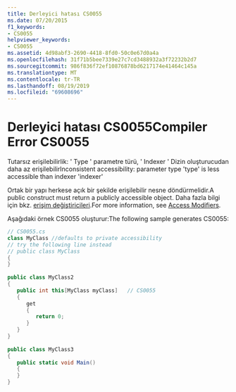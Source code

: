 ```yaml
---
title: Derleyici hatası CS0055
ms.date: 07/20/2015
f1_keywords:
- CS0055
helpviewer_keywords:
- CS0055
ms.assetid: 4d98abf3-2690-4418-8fd0-50c0e67d0a4a
ms.openlocfilehash: 31f71b5bee7339e27c7cd3488932a3f72232b2d7
ms.sourcegitcommit: 986f836f72ef10876878bd6217174e41464c145a
ms.translationtype: MT
ms.contentlocale: tr-TR
ms.lasthandoff: 08/19/2019
ms.locfileid: "69608696"
---
```

# <a name="compiler-error-cs0055"></a><span data-ttu-id="699ef-102">Derleyici hatası CS0055</span><span class="sxs-lookup"><span data-stu-id="699ef-102">Compiler Error CS0055</span></span>
<span data-ttu-id="699ef-103">Tutarsız erişilebilirlik: ' Type ' parametre türü, ' Indexer ' Dizin oluşturucudan daha az erişilebilir</span><span class="sxs-lookup"><span data-stu-id="699ef-103">Inconsistent accessibility: parameter type 'type' is less accessible than indexer 'indexer'</span></span>  
  
 <span data-ttu-id="699ef-104">Ortak bir yapı herkese açık bir şekilde erişilebilir nesne döndürmelidir.</span><span class="sxs-lookup"><span data-stu-id="699ef-104">A public construct must return a publicly accessible object.</span></span> <span data-ttu-id="699ef-105">Daha fazla bilgi için bkz. [erişim değiştiricileri](../programming-guide/classes-and-structs/access-modifiers.md).</span><span class="sxs-lookup"><span data-stu-id="699ef-105">For more information, see [Access Modifiers](../programming-guide/classes-and-structs/access-modifiers.md).</span></span>  
  
 <span data-ttu-id="699ef-106">Aşağıdaki örnek CS0055 oluşturur:</span><span class="sxs-lookup"><span data-stu-id="699ef-106">The following sample generates CS0055:</span></span>  
  
```csharp  
// CS0055.cs  
class MyClass //defaults to private accessibility  
// try the following line instead  
// public class MyClass  
{  
}  
  
public class MyClass2  
{  
   public int this[MyClass myClass]   // CS0055  
   {  
      get  
      {  
         return 0;  
      }  
   }  
}  
  
public class MyClass3  
{  
   public static void Main()  
   {  
   }  
}  
```
